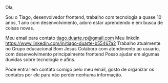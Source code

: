 Ola,

Sou o Tiago, desenvolvedor frontend, trabalho com tecnologia a quase 10 anos, 1 ano com desenvolvimento, adoro estar aprendendo e em busca de coisas novas.

Meu email para contato tiago.duarte.rp@gmail.com
Meu linkdIn https://www.linkedin.com/in/tiago-duarte-b55467a2
Trabalho atualmente no Grupo educacional Bom Jesus
Colaboro com atendimento ao usuario, com desenvolvimento principalmente frontend
Posso ajudar em algumas duvidas sobre tecnologia e afins.

Pode entrar em contato comigo pelo meu email, gosto de organizar os contatos por ele para não perder nenhuma informação.
